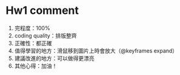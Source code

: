 # Hw1 comment
1. 完程度：100%
2. coding quality：排版整齊
4. 正確性：都正確
5. 值得學習的地方：滑鼠移到圖片上時會放大（@keyframes expand）
6. 建議改進的地方：可以做得更漂亮
7. 其他心得：加油！